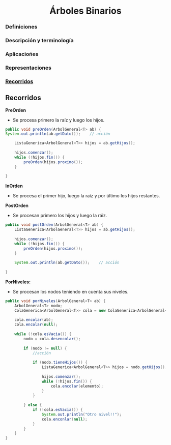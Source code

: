 <div>
<h1 align="center">Árboles Binarios</h1>
</div>


### Definiciones

### Descripción y terminología

### Aplicaciońes

### Representaciones

### [Recorridos](#recorridos-1)

## Recorridos

**PreOrden**
- Se procesa primero la raíz y luego los hijos.

```java
public void preOrden(ArbolGeneral<T> ab) {
System.out.println(ab.getDato());    // acción

    ListaGenerica<ArbolGeneral<T>> hijos = ab.getHijos();
    
    hijos.comenzar();
    while (!hijos.fin()) {
		preOrden(hijos.proximo());
    }
    
}
```

**InOrden**
- Se procesa el primer hijo, luego la raíz y por último los hijos restantes.

**PostOrden**
- Se procesan primero los hijos y luego la ráiz.

```java
public void postOrden(ArbolGeneral<T> ab) {
    ListaGenerica<ArbolGeneral<T>> hijos = ab.getHijos();
    
    hijos.comenzar();
    while (!hijos.fin()) {
		preOrden(hijos.proximo());
    }
    
    System.out.println(ab.getDato());    // acción
    
}
```
**PorNiveles:**
- Se procesan los nodos teniendo en cuenta sus niveles.

```java
public void porNiveles(ArbolGeneral<T> ab) {
	ArbolGeneral<T> nodo;
	ColaGenerica<ArbolGeneral<T>> cola = new ColaGenerica<ArbolGeneral<T>>();
	
	cola.encolar(ab);
	cola.encolar(null);
	
	while (!cola.esVacia()) {
		nodo = cola.desencolar();
		
		if (nodo != null) {
			//acción
		
			if (nodo.tieneHijos()) {
				ListaGenerica<ArbolGeneral<T>> hijos = nodo.getHijos();
				
				hijos.comenzar();
				while (!hijos.fin()) {
					cola.encolar(elemento);
				}
			}
			
		} else {		
			if (!cola.esVacia()) {
				System.out.println("Otro nivel!!");
				cola.enconlar(null);
			}
		}	
	}
}
```




